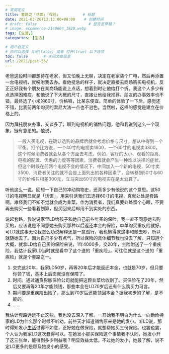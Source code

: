 ```yaml
---
# 常用定义
title: 套路之「诱饵」「保险」          # 标题
date: 2021-03-26T13:13:00+08:00    # 创建时间
# draft: false                       # 是否是草稿？
# image: ecommerce-2140604_1920.webp
tags: [生活,]
categories: [生活]

# 用户自定义
# 你可以选择 关闭(false) 或者 打开(true) 以下选项
toc: false       # 关闭文章目录
url: /2021/post-56/
---
```


老爸这段时间都想待在老家，但又怕晚上无聊，决定在老家装个广电，然后再添置一台电视机，就吩咐我去办。看他挺急的样子，就决定直接去商场购买电视机，反正正好我有个朋友在某商场能说上点话，想着到时让他给打个折。我这个人多少有点选择困难症，和他说了下大概的尺寸，直接让他给我推荐。朋友的办事效率也不错，最终选了小米的60寸，价格嘛，比某东便宜。简单的体验了一下后，感觉还不错，比我前两年购买的索尼大法一点也不逊色。当然啦，这样的感觉是建立在价格上的。

因为拜托朋友办事，交谈多了，聊到电视机的销售问题，他和我说到这么一个现象，挺有意思的。他说，

> 一般人买电视，在确认选购的品牌后就会考虑价格与尺寸，想从中得到一个平衡。打个比方说，一个40寸的电视卖1800，一个60寸的电视卖3800，这个时候消费者就会从各个方面去考虑，例如，客厅的大小、观看的距离、电视的配置、优惠的力度等等因素，消费者就会产生一种难以决择的症状。但这个时候在前两个电视不变的情况下，中间加入一个新的电视，50寸卖3500，消费者关注的就不会是上面列出的各种因素了，会转移到50寸与60寸的价格只相差300元，立马突出60寸的电视实在是太划算了。

听他这么一说，回想一下自己的冲动购物史，还真多少有他说的这个意思。这50寸的电视明显就是「诱饵」，用来引诱我们去选择60寸的电视，真就处处是套路啊，难怪我们不知不觉就会成为韭菜，作为消费者，我们真要处处留个心眼，不要再去购买一些看着划算，但买回来后却用不到实处的东西。

说起套路，我说说家里LD给孩子和她自己前些年买的保险。我一直不同意她去购买的，应该说是不同意她去购买那种以后返还本金的保险，单单购买重疾险就好。可LD就这事无论我怎么劝说解释还是一意孤行，我也懒得就这事和她去吵，所以就随她去了。因为自己多少有点气，所以保险的具体细节我也没去了解，只知道个大概，就拿LD给自己买的保险来说，1年4000多，交20年，主险附送了一个重疾险，我估计我家LD当时就是看中了这个送的「重疾险」，可往往就是这个送的「重疾险」就是个套路之一。

1. 交完这20年，我家LD50岁，再等20年后才能返还本金，也就是70岁，但只要你领了钱，基本上后面就没有保障了。
2. 时间。通过通货膨胀保险公司就能把这颗韭菜给收割了。买保险花了20年，然后又要再等20年才能领钱，那些本金在LD70岁后还有什么购买力可言。
3. 期间要是重疾险出险了，那么到70岁后还能领回本金？据我初步的了解，是不能的。
4. ……

我估计套路远远不止这些，我也没去深入了解。一开始我不明白为什么一向勤俭持家的LD为什么那个时候不听劝，前些天才知道销售原来是她的发小。听LD说，那时得知发小[生活](生活.md)过得不如意，正好她在做保险，就想帮她买三份保险。也罢也罢，个人认为我家LD这次蠢得可以，在她发小那买保险这个事情我不认同，她发小开了这三张单，能得到多少利益哦？明显效益太低。不过她的发小，她最了解，说不定LD更多的是顾及她发小的感受。